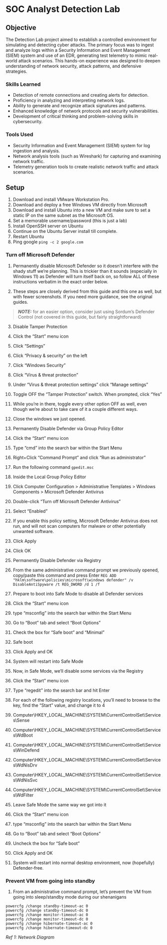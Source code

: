 # SOC Analyst Detection Lab

## Objective

The Detection Lab project aimed to establish a controlled environment for simulating and detecting cyber attacks. The primary focus was to ingest and analyze logs within a Security Information and Event Management (SIEM) system and use of an EDR, generating test telemetry to mimic real-world attack scenarios. This hands-on experience was designed to deepen understanding of network security, attack patterns, and defensive strategies. 

### Skills Learned
<!--- [Bullet Points - Remove this afterwards] --->

- Detection of remote connections and creating alerts for detection.
- Proficiency in analyzing and interpreting network logs.
- Ability to generate and recognize attack signatures and patterns.
- Enhanced knowledge of network protocols and security vulnerabilities.
- Development of critical thinking and problem-solving skills in cybersecurity.

### Tools Used
<!--- [Bullet Points - Remove this afterwards] --->

- Security Information and Event Management (SIEM) system for log ingestion and analysis.
- Network analysis tools (such as Wireshark) for capturing and examining network traffic.
- Telemetry generation tools to create realistic network traffic and attack scenarios.

## Setup

1. Download and install VMware Workstation Pro.
2. Download and deploy a free Windows VM directly from Microsoft
3. Download and install Ubuntu into a new VM and make sure to set a static IP on the same subnet as the Microsoft OS.
4. Set a memorable username/password (this is just a lab)
5. Install OpenSSH server on Ubuntu
6. Continue on the Ubuntu Server install till complete. 
7. Restart Ubuntu
8. Ping google
``` ping -c 2 google.com ```

### Turn off Microsoft Defender

1. Permanently disable Microsoft Defender so it doesn’t interfere with the shady stuff we’re planning. This is trickier than it sounds (especially in Windows 11) as Defender will turn itself back on, so follow ALL of these instructions verbatim in the exact order below.

2. These steps are closely derived from this guide and this one as well, but with fewer screenshots. If you need more guidance, see the original guides.

> **_NOTE:_** for an easier option, consider just using Sordum’s Defender Control (not covered in this guide, but fairly straightforward)

3. Disable Tamper Protection

4. Click the “Start” menu icon

5. Click “Settings”

6. Click “Privacy & security” on the left

7. Click “Windows Security”

8. Click “Virus & threat protection”

9. Under “Virus & threat protection settings” click “Manage settings”

10. Toggle OFF the “Tamper Protection” switch. When prompted, click “Yes”

11. While you’re in there, toggle every other option OFF as well, even though we’re about to take care of it a couple different ways.

12. Close the windows we just opened.

13. Permanently Disable Defender via Group Policy Editor

14. Click the “Start” menu icon

15. Type “cmd” into the search bar within the Start Menu

16. Right+Click “Command Prompt” and click “Run as administrator”

17. Run the following command
``` gpedit.msc ```
18. Inside the Local Group Policy Editor

19. Click Computer Configuration > Administrative Templates > Windows Components > Microsoft Defender Antivirus

20. Double-click “Turn off Microsoft Defender Antivirus”

21. Select “Enabled”

22. If you enable this policy setting, Microsoft Defender Antivirus does not run, and will not scan computers for malware or other potentially unwanted software.

23. Click Apply

24. Click OK

25. Permanently Disable Defender via Registry

26. From the same administrative command prompt we previously opened, copy/paste this command and press Enter
``` REG ADD "hklm\software\policies\microsoft\windows defender" /v DisableAntiSpyware /t REG_DWORD /d 1 /f ```
27. Prepare to boot into Safe Mode to disable all Defender services

28. Click the “Start” menu icon

29. type “msconfig” into the search bar within the Start Menu

30. Go to “Boot” tab and select “Boot Options”

31. Check the box for “Safe boot” and “Minimal”

32. Safe boot

33. Click Apply and OK

34. System will restart into Safe Mode

35. Now, in Safe Mode, we’ll disable some services via the Registry

36. Click the “Start” menu icon

37. Type “regedit” into the search bar and hit Enter

38. For each of the following registry locations, you’ll need to browse to the key, find the “Start” value, and change it to 4

39. Computer\HKEY_LOCAL_MACHINE\SYSTEM\CurrentControlSet\Services\Sense

40. Computer\HKEY_LOCAL_MACHINE\SYSTEM\CurrentControlSet\Services\WdBoot

41. Computer\HKEY_LOCAL_MACHINE\SYSTEM\CurrentControlSet\Services\WinDefend

42. Computer\HKEY_LOCAL_MACHINE\SYSTEM\CurrentControlSet\Services\WdNisDrv

43. Computer\HKEY_LOCAL_MACHINE\SYSTEM\CurrentControlSet\Services\WdNisSvc

44. Computer\HKEY_LOCAL_MACHINE\SYSTEM\CurrentControlSet\Services\WdFilter
    
46. Leave Safe Mode the same way we got into it
    
48. Click the “Start” menu icon
    
50. type “msconfig” into the search bar within the Start Menu
    
52. Go to “Boot” tab and select “Boot Options”
    
54. Uncheck the box for “Safe boot”
    
56. Click Apply and OK
    
58. System will restart into normal desktop environment, now (hopefully) Defender-free.

### Prevent VM from going into standby
1. From an administrative command prompt, let’s prevent the VM from going into sleep/standby mode during our shenanigans
```
powercfg /change standby-timeout-ac 0
powercfg /change standby-timeout-dc 0
powercfg /change monitor-timeout-ac 0
powercfg /change monitor-timeout-dc 0
powercfg /change hibernate-timeout-ac 0
powercfg /change hibernate-timeout-dc 0
```

*Ref 1: Network Diagram*
